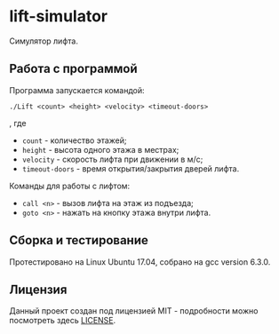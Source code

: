 # lift-simulator
Симулятор лифта.

## Работа с программой
Программа запускается командой:
```
./Lift <count> <height> <velocity> <timeout-doors>
```
, где
* `count` - количество этажей;
* `height` - высота одного этажа в местрах;
* `velocity` - скорость лифта при движении в м/с;
* `timeout-doors` - время открытия/закрытия дверей лифта.

Команды для работы с лифтом:
* `call <n>` - вызов лифта на этаж из подъезда;
* `goto <n>` - нажать на кнопку этажа внутри лифта.

## Сборка и тестирование
Протестировано на Linux Ubuntu 17.04, собрано на gcc version 6.3.0.

## Лицензия
Данный проект создан под лицензией MIT - подробности можно посмотреть здесь [LICENSE](https://github.com/drobyshev/lift-simulator/blob/master/LICENSE).

